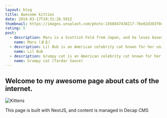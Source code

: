 ```yaml
---
layout: blog
title: Awesome kitties
date: 2019-03-17T19:31:20.591Z
thumbnail: https://images.unsplash.com/photo-1566847438217-76e82d383f84?w=800&auto=format&fit=crop&q=60&ixlib=rb-4.0.3&ixid=M3wxMjA3fDB8MHxzZWFyY2h8NjF8fGNhdHN8ZW58MHx8MHx8fDA%3D
rating: 5
post:
  - description: Maru is a Scottish Fold from Japan, and he loves boxes and play with yarn.
    name: Maru (まる)
  - description: Lil Bub is an American celebrity cat known for her unique appearance.
    name: Lil Bub
  - description: Grumpy cat is an American celebrity cat known for her grumpy appearance.
    name: Grumpy cat (Tardar Sauce)
---
```


## Welcome to my awesome page about cats of the internet.

![Kittens](/images/1.jpg)

This page is built with NextJS, and content is managed in Decap CMS
